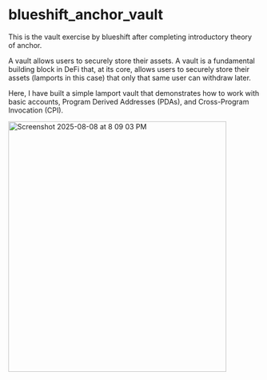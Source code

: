 # blueshift_anchor_vault

This is the vault exercise by blueshift after completing introductory theory of anchor. 

A vault allows users to securely store their assets. A vault is a fundamental building block in DeFi that, at its core, allows users to securely store their assets (lamports in this case) that only that same user can withdraw later.

Here, I have built a simple lamport vault that demonstrates how to work with basic accounts, Program Derived Addresses (PDAs), and Cross-Program Invocation (CPI).

<img width="436" height="502" alt="Screenshot 2025-08-08 at 8 09 03 PM" src="https://github.com/user-attachments/assets/4919930f-6bdd-4b57-86db-7cadf0af6aea" />
